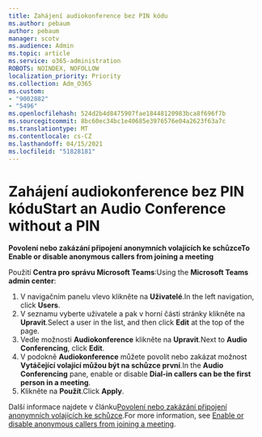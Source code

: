 ```yaml
---
title: Zahájení audiokonference bez PIN kódu
ms.author: pebaum
author: pebaum
manager: scotv
ms.audience: Admin
ms.topic: article
ms.service: o365-administration
ROBOTS: NOINDEX, NOFOLLOW
localization_priority: Priority
ms.collection: Adm_O365
ms.custom:
- "9002882"
- "5496"
ms.openlocfilehash: 524d2b4d8475907fae18448120983bca8f696f7b
ms.sourcegitcommit: 8bc60ec34bc1e40685e3976576e04a2623f63a7c
ms.translationtype: MT
ms.contentlocale: cs-CZ
ms.lasthandoff: 04/15/2021
ms.locfileid: "51828181"
---
```

# <a name="start-an-audio-conference-without-a-pin"></a><span data-ttu-id="cb92a-102">Zahájení audiokonference bez PIN kódu</span><span class="sxs-lookup"><span data-stu-id="cb92a-102">Start an Audio Conference without a PIN</span></span>

<span data-ttu-id="cb92a-103">**Povolení nebo zakázání připojení anonymních volajících ke schůzce**</span><span class="sxs-lookup"><span data-stu-id="cb92a-103">**To Enable or disable anonymous callers from joining a meeting**</span></span>

<span data-ttu-id="cb92a-104">Použití **Centra pro správu Microsoft Teams**:</span><span class="sxs-lookup"><span data-stu-id="cb92a-104">Using the **Microsoft Teams admin center**:</span></span>

1. <span data-ttu-id="cb92a-105">V navigačním panelu vlevo klikněte na **Uživatelé**.</span><span class="sxs-lookup"><span data-stu-id="cb92a-105">In the left navigation, click **Users**.</span></span>
2. <span data-ttu-id="cb92a-106">V seznamu vyberte uživatele a pak v horní části stránky klikněte na **Upravit**.</span><span class="sxs-lookup"><span data-stu-id="cb92a-106">Select a user in the list, and then click **Edit** at the top of the page.</span></span>
3. <span data-ttu-id="cb92a-107">Vedle možnosti **Audiokonference** klikněte na **Upravit**.</span><span class="sxs-lookup"><span data-stu-id="cb92a-107">Next to **Audio Conferencing**, click **Edit**.</span></span>
4. <span data-ttu-id="cb92a-108">V podokně **Audiokonference** můžete povolit nebo zakázat možnost **Vytáčející volající můžou být na schůzce první**.</span><span class="sxs-lookup"><span data-stu-id="cb92a-108">In the **Audio Conferencing** pane, enable or disable **Dial-in callers can be the first person in a meeting**.</span></span>
5. <span data-ttu-id="cb92a-109">Klikněte na **Použít**.</span><span class="sxs-lookup"><span data-stu-id="cb92a-109">Click **Apply**.</span></span>

<span data-ttu-id="cb92a-110">Další informace najdete v článku[Povolení nebo zakázání připojení anonymních volajících ke schůzce](https://docs.microsoft.com/microsoftteams/start-an-audio-conference-over-the-phone-without-a-pin-in-teams).</span><span class="sxs-lookup"><span data-stu-id="cb92a-110">For more information, see [Enable or disable anonymous callers from joining a meeting](https://docs.microsoft.com/microsoftteams/start-an-audio-conference-over-the-phone-without-a-pin-in-teams).</span></span>
